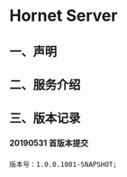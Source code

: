 # Hornet Server

## 一、声明
    
## 二、服务介绍

## 三、版本记录

#### 20190531 首版本提交
    
    版本号：1.0.0.1001-SNAPSHOT;
    

